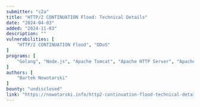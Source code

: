 ```yaml
---
submitter: "c2a"
title: "HTTP/2 CONTINUATION Flood: Technical Details"
date: "2024-04-03"
added: "2024-11-03"
description: ""
vulnerabilities: [
    "HTTP/2 CONTINUATION Flood", "DDoS"
]
programs: [
    "Golang", "Node.js", "Apache Tomcat", "Apache HTTP Server", "Apache Traffic Server", "IBM (WebSphere)", "Mozilla (Thunderbird)", "Envoy", "Tempesta FW", "H2 (Rust crate)", "CERT/CC"
]
authors: [
    "Bartek Nowotarski"
]
bounty: "undisclosed"
link: "https://nowotarski.info/http2-continuation-flood-technical-details/"
---
```




